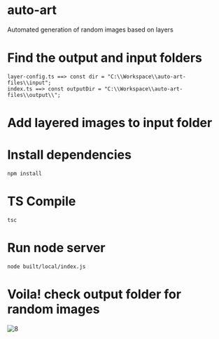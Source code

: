 # auto-art
Automated generation of random images based on layers

# Find the output and input folders 
```
layer-config.ts ==> const dir = "C:\\Workspace\\auto-art-files\\input";
index.ts ==> const outputDir = "C:\\Workspace\\auto-art-files\\output\\";
```

# Add layered images to input folder

# Install dependencies
```
npm install
```

# TS Compile
```
tsc
```

# Run node server
```
node built/local/index.js
```

# Voila! check output folder for random images


![8](https://user-images.githubusercontent.com/28826610/159160994-2bc9591c-367c-4c49-a537-ca2ae7d571cb.png)
